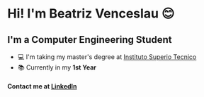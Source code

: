 # Hi! I'm Beatriz Venceslau :blush:

## I'm a Computer Engineering Student
- :computer: I'm taking my master's degree at [Instituto Superio Tecnico](https://tecnico.ulisboa.pt/en/)
- :books: Currently in my **1st Year**

#### Contact me at [LinkedIn](https://www.linkedin.com/in/beatriz-venceslau-engineering/)
